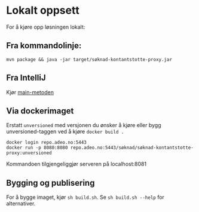 # Lokalt oppsett

For å kjøre opp løsningen lokalt:

## Fra kommandolinje:
```
mvn package && java -jar target/søknad-kontantstotte-proxy.jar
```

## Fra IntelliJ
Kjør [main-metoden](src/test/java/no/nav/kontantstotte/proxy/api/TestLauncher.java)

## Via dockerimaget

Erstatt `unversioned` med versjonen du ønsker å kjøre eller bygg unversioned-taggen ved å kjøre `docker build .`

```
docker login repo.adeo.no:5443
docker run -p 8080:8080 repo.adeo.no:5443/søknad/søknad-kontantstotte-proxy:unversioned
```

Kommandoen tilgjengeliggjør serveren på localhost:8081


## Bygging og publisering

For å bygge imaget, kjør `sh build.sh`. Se `sh build.sh --help` for alternativer.
